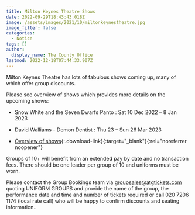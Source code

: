 ```yaml
---
title: Milton Keynes Theatre Shows
date: 2022-09-29T18:43:43.018Z
image: /assets/images/2021/10/miltonkeynestheatre.jpg
image_filter: false
categories:
  - Notice
tags: []
author:
  display_name: The County Office
lastmod: 2022-12-18T07:44:33.907Z
---
```

Milton Keynes Theatre has lots of fabulous shows coming up, many of which offer group discounts.

Please see overview of shows which provides more details on the upcoming shows:

- Snow White and the Seven Dwarfs Panto : Sat 10 Dec 2022 – 8 Jan 2023
- David Walliams - Demon Dentist : Thu 23 – Sun 26 Mar 2023

- [Overview of shows](/assets/docs/2022/mk-theature-uniform-groups-flyer-sep-22.pdf){:.download-link}{:target="_blank"}{:rel="noreferrer noopener"}

Groups of 10+ will benefit from an extended pay by date and no transaction fees. There should be one leader per group of 10 and uniforms must be worn.

Please contact the Group Bookings team via <groupsales@atgtickets.com> quoting UNIFORM GROUPS and provide the name of the group, the performance date and time and number of tickets required or call 020 7206 1174 (local rate call) who will be happy to confirm discounts and seating information..

